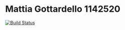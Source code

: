 # Mattia Gottardello 1142520

[![Build Status](https://travis-ci.org/Gotta96/Assignment2.svg?branch=master)](https://travis-ci.org/Gotta96/Assignment2)
